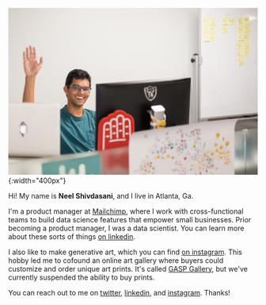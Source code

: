 ![sup fam](wave.gif){:width="400px"}

Hi! My name is **Neel Shivdasani**, and I live in Atlanta, Ga.

I'm a product manager at [Mailchimp](http://mailchimp.com), where I work with cross-functional teams to build data science features that empower small businesses. Prior becoming a product manager, I was a data scientist. You can learn more about these sorts of things [on linkedin](http://linkedin.dataneel.com).

I also like to make generative art, which you can find [on instagram](http://instagram.dataneel.com). This hobby led me to cofound an online art gallery where buyers could customize and order unique art prints. It's called [GASP Gallery](http://www.gasp.gallery), but we've currently suspended the ability to buy prints.

You can reach out to me on [twitter](http://twitter.dataneel.com), [linkedin](http://linkedin.dataneel.com), and [instagram](http://instagram.dataneel.com). Thanks!
